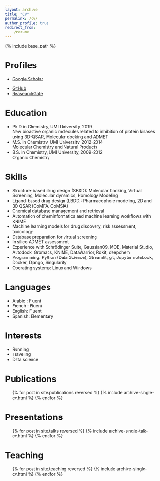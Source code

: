 ```yaml
---
layout: archive
title: "CV"
permalink: /cv/
author_profile: true
redirect_from:
  - /resume
---
```


{% include base_path %}

Profiles
======
* [Google Scholar](https://scholar.google.com/citations?user=nzQ-UzAAAAAJ&hl=en&oi=ao)
<!-- * [ORCID](http://orcid.org/yourorcidurl) -->
* [GitHub](https://github.com/Aouidate)
* [ReasearchGate](https://www.researchgate.net/profile/Adnane-Aouidate?ev=hdr_xprf)

Education
======
* Ph.D in Chemistry, UMI University, 2019  
  New bioactive organic molecules related to inhibition of protein kinases using 3D-QSAR, Molecular docking and ADMET
* M.S. in Chemistry, UMI University, 2012-2014  
  Molecular Chemistry and Natural Products
* B.S. in Chemistry, UMI University, 2009-2012  
  Organic Chemistry

Skills
======
* Structure-based drug design (SBDD): Molecular Docking, Virtual Screening, Molecular dynamics, Homology Modeling  
* Ligand-based drug design (LBDD): Pharmacophore modeling, 2D and 3D QSAR (CoMFA, CoMSIA)  
* Chemical database management and retrieval  
* Automation of cheminformatics and machine learning workflows with KNIME  
* Machine learning models for drug discovery, risk assessment, toxicology  
* Database preparation for virtual screening  
* In silico ADMET assessment  
* Experience with Schrödinger Suite, Gaussian09, MOE, Material Studio, Autodock, Gromacs, KNIME, DataWarrior, Rdkit, deepchem  
* Programming: Python (Data Science), Streamlit, git, Jupyter notebook, Docker, Django, Singularity
* Operating systems: Linux and Windows  

Languages
======
* Arabic : Fluent  
* French : Fluent  
* English: Fluent  
* Spanish: Elementary  

Interests
======
* Running  
* Traveling  
* Data science  

Publications
======
<ul>{% for post in site.publications reversed %}
  {% include archive-single-cv.html %}
{% endfor %}</ul>

Presentations
======
<ul>{% for post in site.talks reversed %}
  {% include archive-single-talk-cv.html %}
{% endfor %}</ul>

Teaching
======
<ul>{% for post in site.teaching reversed %}
  {% include archive-single-cv.html %}
{% endfor %}</ul>